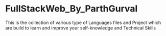# FullStackWeb_By_ParthGurval
This is the collection of various type of Languages files and Project which are build to learn and improve your self-knowledge and Technical Skills 
